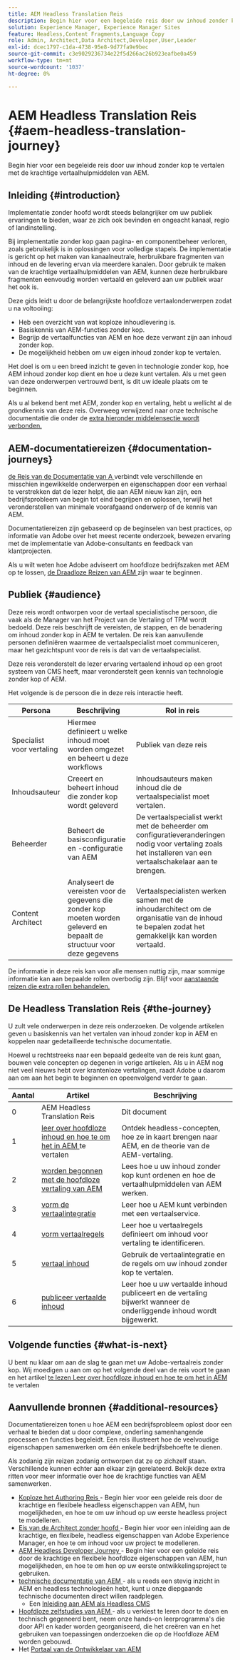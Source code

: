 ```yaml
---
title: AEM Headless Translation Reis
description: Begin hier voor een begeleide reis door uw inhoud zonder kop te vertalen met de krachtige vertaalhulpmiddelen van AEM.
solution: Experience Manager, Experience Manager Sites
feature: Headless,Content Fragments,Language Copy
role: Admin, Architect,Data Architect,Developer,User,Leader
exl-id: dcec1797-c1da-4738-95e8-9d77fa9e9bec
source-git-commit: c3e9029236734e22f5d266ac26b923eafbe0a459
workflow-type: tm+mt
source-wordcount: '1037'
ht-degree: 0%

---
```


# AEM Headless Translation Reis {#aem-headless-translation-journey}

Begin hier voor een begeleide reis door uw inhoud zonder kop te vertalen met de krachtige vertaalhulpmiddelen van AEM.

## Inleiding {#introduction}

Implementatie zonder hoofd wordt steeds belangrijker om uw publiek ervaringen te bieden, waar ze zich ook bevinden en ongeacht kanaal, regio of landinstelling.

Bij implementatie zonder kop gaan pagina- en componentbeheer verloren, zoals gebruikelijk is in oplossingen voor volledige stapels. De implementatie is gericht op het maken van kanaalneutrale, herbruikbare fragmenten van inhoud en de levering ervan via meerdere kanalen. Door gebruik te maken van de krachtige vertaalhulpmiddelen van AEM, kunnen deze herbruikbare fragmenten eenvoudig worden vertaald en geleverd aan uw publiek waar het ook is.

Deze gids leidt u door de belangrijkste hoofdloze vertaalonderwerpen zodat u na voltooiing:

* Heb een overzicht van wat koploze inhoudlevering is.
* Basiskennis van AEM-functies zonder kop.
* Begrijp de vertaalfuncties van AEM en hoe deze verwant zijn aan inhoud zonder kop.
* De mogelijkheid hebben om uw eigen inhoud zonder kop te vertalen.

Het doel is om u een breed inzicht te geven in technologie zonder kop, hoe AEM inhoud zonder kop dient en hoe u deze kunt vertalen. Als u met geen van deze onderwerpen vertrouwd bent, is dit uw ideale plaats om te beginnen.

Als u al bekend bent met AEM, zonder kop en vertaling, hebt u wellicht al de grondkennis van deze reis. Overweeg verwijzend naar onze technische documentatie die onder de [ extra hieronder middelensectie wordt verbonden.](#additional-resources)

## AEM-documentatiereizen {#documentation-journeys}

[ de Reis van de Documentatie van A ](/help/journey-documentation/home.md) verbindt vele verschillende en misschien ingewikkelde onderwerpen en eigenschappen door een verhaal te verstrekken dat de lezer helpt, die aan AEM nieuw kan zijn, een bedrijfsprobleem van begin tot eind begrijpen en oplossen, terwijl het veronderstellen van minimale voorafgaand onderwerp of de kennis van AEM.

Documentatiereizen zijn gebaseerd op de beginselen van best practices, op informatie van Adobe over het meest recente onderzoek, bewezen ervaring met de implementatie van Adobe-consultants en feedback van klantprojecten.

Als u wilt weten hoe Adobe adviseert om hoofdloze bedrijfszaken met AEM op te lossen, [ de Draadloze Reizen van AEM ](/help/journey-headless/overview.md) zijn waar te beginnen.

## Publiek {#audience}

Deze reis wordt ontworpen voor de vertaal specialistische persoon, die vaak als de Manager van het Project van de Vertaling of TPM wordt bedoeld. Deze reis beschrijft de vereisten, de stappen, en de benadering om inhoud zonder kop in AEM te vertalen. De reis kan aanvullende personen definiëren waarmee de vertaalspecialist moet communiceren, maar het gezichtspunt voor de reis is dat van de vertaalspecialist.

Deze reis veronderstelt de lezer ervaring vertaalend inhoud op een groot systeem van CMS heeft, maar veronderstelt geen kennis van technologie zonder kop of AEM.

Het volgende is de persoon die in deze reis interactie heeft.

| Persona | Beschrijving | Rol in reis |
|---|---|---|
| Specialist voor vertaling | Hiermee definieert u welke inhoud moet worden omgezet en beheert u deze workflows | Publiek van deze reis |
| Inhoudsauteur | Creeert en beheert inhoud die zonder kop wordt geleverd | Inhoudsauteurs maken inhoud die de vertaalspecialist moet vertalen. |
| Beheerder | Beheert de basisconfiguratie en -configuratie van AEM | De vertaalspecialist werkt met de beheerder om configuratieveranderingen nodig voor vertaling zoals het installeren van een vertaalschakelaar aan te brengen. |
| Content Architect | Analyseert de vereisten voor de gegevens die zonder kop moeten worden geleverd en bepaalt de structuur voor deze gegevens | Vertaalspecialisten werken samen met de inhoudarchitect om de organisatie van de inhoud te bepalen zodat het gemakkelijk kan worden vertaald. |

De informatie in deze reis kan voor alle mensen nuttig zijn, maar sommige informatie kan aan bepaalde rollen overbodig zijn. Blijf voor [ aanstaande reizen die extra rollen behandelen.](/help/journey-documentation/home.md#journeys)

## De Headless Translation Reis {#the-journey}

U zult vele onderwerpen in deze reis onderzoeken. De volgende artikelen geven u basiskennis van het vertalen van inhoud zonder kop in AEM en koppelen naar gedetailleerde technische documentatie.

Hoewel u rechtstreeks naar een bepaald gedeelte van de reis kunt gaan, bouwen vele concepten op degenen in vorige artikelen. Als u in AEM nog niet veel nieuws hebt over krantenloze vertalingen, raadt Adobe u daarom aan om aan het begin te beginnen en opeenvolgend verder te gaan.

| Aantal | Artikel | Beschrijving |
|---|---|---|
| 0 | AEM Headless Translation Reis | Dit document |
| 1 | [ leer over hoofdloze inhoud en hoe te om het in AEM ](learn-about.md) te vertalen | Ontdek headless-concepten, hoe ze in kaart brengen naar AEM, en de theorie van de AEM-vertaling. |
| 2 | [ worden begonnen met de hoofdloze vertaling van AEM ](getting-started.md) | Lees hoe u uw inhoud zonder kop kunt ordenen en hoe de vertaalhulpmiddelen van AEM werken. |
| 3 | [ vorm de vertaalintegratie ](configure-connector.md) | Leer hoe u AEM kunt verbinden met een vertaalservice. |
| 4 | [ vorm vertaalregels ](translation-rules.md) | Leer hoe u vertaalregels definieert om inhoud voor vertaling te identificeren. |
| 5 | [ vertaal inhoud ](translate-content.md) | Gebruik de vertaalintegratie en de regels om uw inhoud zonder kop te vertalen. |
| 6 | [ publiceer vertaalde inhoud ](publish-content.md) | Leer hoe u uw vertaalde inhoud publiceert en de vertaling bijwerkt wanneer de onderliggende inhoud wordt bijgewerkt. |

## Volgende functies {#what-is-next}

U bent nu klaar om aan de slag te gaan met uw Adobe-vertaalreis zonder kop. Wij moedigen u aan om op het volgende deel van de reis voort te gaan en het artikel [ te lezen Leer over hoofdloze inhoud en hoe te om het in AEM ](learn-about.md) te vertalen

## Aanvullende bronnen {#additional-resources}

Documentatiereizen tonen u hoe AEM een bedrijfsprobleem oplost door een verhaal te bieden dat u door complexe, onderling samenhangende processen en functies begeleidt. Een reis illustreert hoe de veelvoudige eigenschappen samenwerken om één enkele bedrijfsbehoefte te dienen.

Als zodanig zijn reizen zodanig ontworpen dat ze op zichzelf staan. Verschillende kunnen echter aan elkaar zijn gerelateerd. Bekijk deze extra ritten voor meer informatie over hoe de krachtige functies van AEM samenwerken.

* [ Koploze het Authoring Reis ](/help/journey-headless/author/overview.md) - Begin hier voor een geleide reis door de krachtige en flexibele headless eigenschappen van AEM, hun mogelijkheden, en hoe te om uw inhoud op uw eerste headless project te modelleren.
* [ Eis van de Architect zonder hoofd ](/help/journey-headless/architect/overview.md) - Begin hier voor een inleiding aan de krachtige, en flexibele, headless eigenschappen van Adobe Experience Manager, en hoe te om inhoud voor uw project te modelleren.
* [ AEM Headless Developer Journey ](/help/journey-headless/developer/overview.md) - Begin hier voor een geleide reis door de krachtige en flexibele hoofdloze eigenschappen van AEM, hun mogelijkheden, en hoe te om hen op uw eerste ontwikkelingsproject te gebruiken.
* [ technische documentatie van AEM ](https://experienceleague.adobe.com/docs/experience-manager-65.html?lang=nl-NL) - als u reeds een stevig inzicht in AEM en headless technologieën hebt, kunt u onze diepgaande technische documenten direct willen raadplegen.
   * Een [ Inleiding aan AEM als Headless CMS ](/help/sites-developing/headless/introduction.md)
* [ Hoofdloze zelfstudies van AEM ](https://experienceleague.adobe.com/docs/experience-manager-learn/getting-started-with-aem-headless/overview.html?lang=nl-NL) - als u verkiest te leren door te doen en technisch gegeneerd bent, neem onze hands-on leerprogramma&#39;s die door API en kader worden georganiseerd, die het creëren van en het gebruiken van toepassingen onderzoeken die op de Hoofdloze AEM worden gebouwd.
* Het [ Portaal van de Ontwikkelaar van AEM ](https://experienceleague.adobe.com/landing/experience-manager/headless/developer.html?lang=nl-NL)
